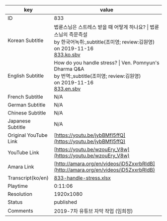 |  key  |  value  |
|-------|---------|
| ID            | 833 |
| Korean Subtitle | 법륜스님은 스트레스 받을 때 어떻게 하나요? \| 법륜스님의 즉문즉설<br>by 한국어녹취:,subtitle(조미영; review:김원영)<br>on 2019-11-16<br>[833.ko.sbv](https://github.com/jungtosociety/dharma-qna/raw/master/sub/833/833.ko.sbv)<br>|
| English Subtitle | How do you handle stress? \| Ven. Pomnyun's Dharma Q&A<br>by 번역:,subtitle(조미영; review:김원영)<br>on 2019-11-16<br>[833.en.sbv](https://github.com/jungtosociety/dharma-qna/raw/master/sub/833/833.en.sbv)<br>|
| French Subtitle | N/A |
| German Subtitle | N/A |
| Chinese Subtitle | N/A |
| Japanese Subtitle | N/A |
| Original YouTube Link  | [https://youtu.be/jybBMfI5ffQ](https://youtu.be/jybBMfI5ffQ) |
| YouTube Link  | [https://youtu.be/wzouEry_V8w](https://youtu.be/wzouEry_V8w) |
| Amara Link    | [http://amara.org/en/videos/jD5ZxxrbRIdB](http://amara.org/en/videos/jD5ZxxrbRIdB) |
| Transcript(ko/en) | [833-handle-stress.xlsx](https://github.com/jungtosociety/dharma-qna/raw/master/sub/833/833-handle-stress.xlsx) |
| Playtime | 0:11:06 |
| Resolution | 1920x1080|
| Status | published |
| Comments | 2019-7차 유튜브 자막 작업 (임희정) |
